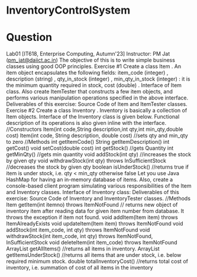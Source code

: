 # InventoryControlSystem

# Question

Lab01
[IT618, Enterprise Computing, Autumn'23]
Instructor: PM Jat (pm_jat@daiict.ac.in)
The objective of this is to write simple business classes using good OOP principles.
Exercise #1
Create a class Item . An item object encapsulates the following fields:
item_code (integer) ,
description (string) ,
qty_in_stock (integer) ,
min_qty_in_stock (integer) : it is the minimum quantity required in stock,
cost (double) .
Interface of Item class.
Also create ItemTester that constructs a few item objects, and performs various manipulation
operations specified in the above interface.
Deliverables of this exercise: Source Code of Item and ItemTester classes.
Exercise #2
Create a class Inventory .
Inventory is basically a collection of Item objects. Interface of the Inventory class is given
below. Functional description of its operations is also given inline with the interface.
//Constructors
Item(int code,String description,int qty,int min_qty,double cost)
Item(int code, String description, double cost)
//sets qty and min_qty to zero
//Methods
int getItemCode()
String getItemDescription()
int getCost()
void setCost(double cost)
int getStock() //gets Quantity
int getMinQty() //gets min quantity
void addStock(int qty)
//increases the stock by given qty
void withdrawStock(int qty) throws InSufficientStock
//decreases the stock by given qty
boolean isUnderStock()
//returns true if item is under stock, i.e. qty < min_qty otherwise false
Let you use Java HashMap for having an in-memory database of items.
Also, create a console-based client program simulating various responsibilities of the Item and
Inventory classes.
Interface of Inventory class:
Deliverables of this exercise: Source Code of Inventory and InventoryTester classes.
//Methods
Item getItem(int itemno) throws ItemNotFound
// returns new object of inventory item after reading data for given item number
from database. It throws the exception if item not found.
void addItem(Item item) throws ItemAlreadyExists
void updateItem(Item item) throws ItemNotFound
void addStock(int item_code, int qty) throws ItemNotFound
void withdrawStock(int item_code, int qty)
throws ItemNotFound, InSufficientStock
void deleteItem(int item_code) throws ItemNotFound
ArrayList<Item> getAllItems()
//returns all items in inventory.
ArrayList<Item> getItemsUnderStock()
//returns all items that are under stock, i.e. below required minimum stock.
double totalInventoryCost()
//returns total cost of inventory, i.e. summation of cost of all items in the
inventory

